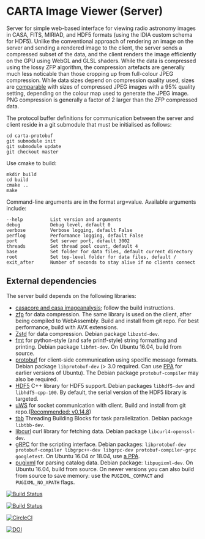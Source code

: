 # CARTA Image Viewer (Server)
Server for simple web-based interface for viewing radio astronomy images in CASA, FITS, MIRIAD, and HDF5 formats (using the IDIA custom schema for HDF5). Unlike the conventional approach of rendering an image on the server and sending a rendered image to the client, the server sends a compressed subset of the data, and the client renders the image efficiently on the GPU using WebGL and GLSL shaders. While the data is compressed using the lossy ZFP algorithm, the compression artefacts are generally much less noticable than those cropping up from full-colour JPEG compression. While data sizes depend on compression quality used, sizes are [comparable](https://docs.google.com/spreadsheets/d/1lp1687TL0bYmbM3jGyjuPd9dYZnrAYGnLIQXWVpnmS0/edit?usp=sharing) with sizes of compressed JPEG images with a 95% quality setting, depending on the colour map used to generate the JPEG image. PNG compression is generally a factor of 2 larger than the ZFP compressed data.

The protocol buffer definitions for communication between the server and client reside in a git submodule that must be initialised as follows:
```
cd carta-protobuf
git submodule init
git submodule update
git checkout master
```

Use cmake to build:
```
mkdir build
cd build
cmake ..
make
```

Command-line arguments are in the format arg=value.  Available arguments include:
```
--help          List version and arguments
debug           Debug level, default 0
verbose         Verbose logging, default False
perflog         Performance logging, default False
port            Set server port, default 3002
threads         Set thread pool count, default 4
base            Set folder for data files, default current directory
root            Set top-level folder for data files, default /
exit_after      Number of seconds to stay alive if no clients connect
```

## External dependencies
The server build depends on the following libraries: 
* [casacore and casa imageanalysis](https://github.com/CARTAvis/carta-casacore); follow the build instructions.
* [zfp](https://github.com/LLNL/zfp) for data compression. The same library is used on the client, after being compiled to WebAssembly. Build and install from git repo. For best performance, build with AVX extensions.
* [Zstd](https://github.com/facebook/zstd) for data compression. Debian package `libzstd-dev`.
* [fmt](https://github.com/fmtlib/fmt) for python-style (and safe printf-style) string formatting and printing. Debian package `libfmt-dev`. On Ubuntu 16.04, build from source.
* [protobuf](https://developers.google.com/protocol-buffers) for client-side communication using specific message formats. Debian package `libprotobuf-dev` (> 3.0 required. Can use [PPA](https://launchpad.net/~maarten-fonville/+archive/ubuntu/protobuf) for earlier versions of Ubuntu). The Debian package `protobuf-compiler` may also be required.
* [HDF5](https://support.hdfgroup.org/HDF5/) C++ library for HDF5 support. Debian packages `libhdf5-dev` and `libhdf5-cpp-100`. By default, the serial version of the HDF5 library is targeted.
* [µWS](https://github.com/uNetworking/uWebSockets) for socket communication with client. Build and install from git repo.([Recommended: v0.14.8](https://github.com/uNetworking/uWebSockets/releases/tag/v0.14.8))
* [tbb](https://www.threadingbuildingblocks.org/download) Threading Building Blocks for task parallelization. Debian package `libtbb-dev`.
* [libcurl](https://curl.haxx.se/libcurl/) curl library for fetching data. Debian package `libcurl4-openssl-dev`.
* [gRPC](https://grpc.io/) for the scripting interface. Debian packages: `libprotobuf-dev protobuf-compiler libgrpc++-dev libgrpc-dev protobuf-compiler-grpc googletest`. On Ubuntu 16.04 or 18.04, use [a PPA](https://launchpad.net/~webispy/+archive/ubuntu/grpc).
* [pugixml](https://pugixml.org/) for parsing catalog data. Debian package: `libpugixml-dev`. On Ubuntu 16.04, build from source. On newer versions you can also build from source to save memory: use the `PUGIXML_COMPACT` and `PUGIXML_NO_XPATH` flags.

[![Build Status](http://acdc0.asiaa.sinica.edu.tw:47565/job/carta-backend/badge/icon)](http://acdc0.asiaa.sinica.edu.tw:47565/job/carta-backend) 

[![Build Status](https://travis-ci.org/CARTAvis/carta-backend.svg?branch=master)](https://travis-ci.org/CARTAvis/carta-backend)

[![CircleCI](https://circleci.com/gh/CARTAvis/carta-backend.svg?style=svg)](https://circleci.com/gh/CARTAvis/carta-backend)

[![DOI](https://zenodo.org/badge/DOI/10.5281/zenodo.3377984.svg)](https://doi.org/10.5281/zenodo.3377984)
